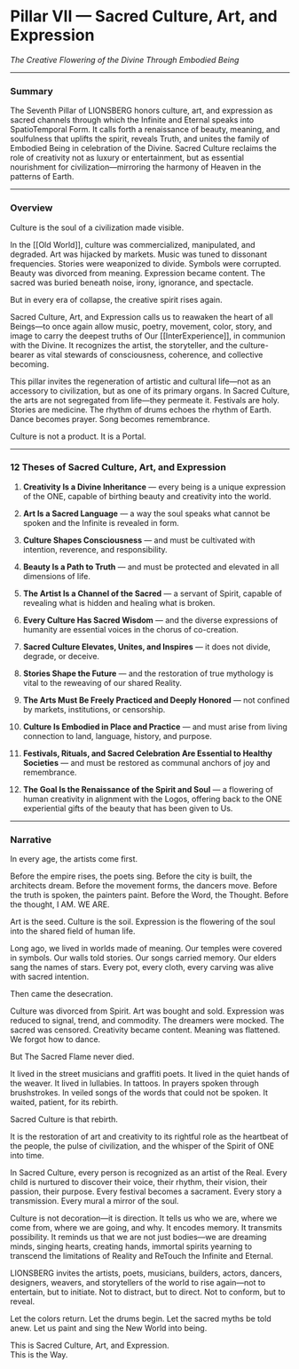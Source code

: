# Pillar VII — Sacred Culture, Art, and Expression

_The Creative Flowering of the Divine Through Embodied Being_

---

### **Summary**

The Seventh Pillar of LIONSBERG honors culture, art, and expression as sacred channels through which the Infinite and Eternal speaks into SpatioTemporal Form. It calls forth a renaissance of beauty, meaning, and soulfulness that uplifts the spirit, reveals Truth, and unites the family of Embodied Being in celebration of the Divine. Sacred Culture reclaims the role of creativity not as luxury or entertainment, but as essential nourishment for civilization—mirroring the harmony of Heaven in the patterns of Earth.

---

### **Overview**

Culture is the soul of a civilization made visible.

In the [[Old World]], culture was commercialized, manipulated, and degraded. Art was hijacked by markets. Music was tuned to dissonant frequencies. Stories were weaponized to divide. Symbols were corrupted. Beauty was divorced from meaning. Expression became content. The sacred was buried beneath noise, irony, ignorance, and spectacle.

But in every era of collapse, the creative spirit rises again.

Sacred Culture, Art, and Expression calls us to reawaken the heart of all Beings—to once again allow music, poetry, movement, color, story, and image to carry the deepest truths of Our [[InterExperience]], in communion with the Divine. It recognizes the artist, the storyteller, and the culture-bearer as vital stewards of consciousness, coherence, and collective becoming.

This pillar invites the regeneration of artistic and cultural life—not as an accessory to civilization, but as one of its primary organs. In Sacred Culture, the arts are not segregated from life—they permeate it. Festivals are holy. Stories are medicine. The rhythm of drums echoes the rhythm of Earth. Dance becomes prayer. Song becomes remembrance.

Culture is not a product. It is a Portal.

---

### **12 Theses of Sacred Culture, Art, and Expression**

1. **Creativity Is a Divine Inheritance** — every being is a unique expression of the ONE, capable of birthing beauty and creativity into the world.
    
2. **Art Is a Sacred Language** — a way the soul speaks what cannot be spoken and the Infinite is revealed in form.
    
3. **Culture Shapes Consciousness** — and must be cultivated with intention, reverence, and responsibility.
    
4. **Beauty Is a Path to Truth** — and must be protected and elevated in all dimensions of life.
    
5. **The Artist Is a Channel of the Sacred** — a servant of Spirit, capable of revealing what is hidden and healing what is broken.
    
6. **Every Culture Has Sacred Wisdom** — and the diverse expressions of humanity are essential voices in the chorus of co-creation.
    
7. **Sacred Culture Elevates, Unites, and Inspires** — it does not divide, degrade, or deceive.
    
8. **Stories Shape the Future** — and the restoration of true mythology is vital to the reweaving of our shared Reality.
    
9. **The Arts Must Be Freely Practiced and Deeply Honored** — not confined by markets, institutions, or censorship.
    
10. **Culture Is Embodied in Place and Practice** — and must arise from living connection to land, language, history, and purpose.
    
11. **Festivals, Rituals, and Sacred Celebration Are Essential to Healthy Societies** — and must be restored as communal anchors of joy and remembrance.
    
12. **The Goal Is the Renaissance of the Spirit and Soul** — a flowering of human creativity in alignment with the Logos, offering back to the ONE experiential gifts of the beauty that has been given to Us.
    

---

### **Narrative**

In every age, the artists come first.

Before the empire rises, the poets sing. Before the city is built, the architects dream. Before the movement forms, the dancers move. Before the truth is spoken, the painters paint. Before the Word, the Thought. Before the thought, I AM. WE ARE. 

Art is the seed. Culture is the soil. Expression is the flowering of the soul into the shared field of human life.

Long ago, we lived in worlds made of meaning. Our temples were covered in symbols. Our walls told stories. Our songs carried memory. Our elders sang the names of stars. Every pot, every cloth, every carving was alive with sacred intention.

Then came the desecration.

Culture was divorced from Spirit. Art was bought and sold. Expression was reduced to signal, trend, and commodity. The dreamers were mocked. The sacred was censored. Creativity became content. Meaning was flattened. We forgot how to dance.

But The Sacred Flame never died.

It lived in the street musicians and graffiti poets. It lived in the quiet hands of the weaver. It lived in lullabies. In tattoos. In prayers spoken through brushstrokes. In veiled songs of the words that could not be spoken. It waited, patient, for its rebirth.

Sacred Culture is that rebirth.

It is the restoration of art and creativity to its rightful role as the heartbeat of the people, the pulse of civilization, and the whisper of the Spirit of ONE into time.

In Sacred Culture, every person is recognized as an artist of the Real. Every child is nurtured to discover their voice, their rhythm, their vision, their passion, their purpose. Every festival becomes a sacrament. Every story a transmission. Every mural a mirror of the soul.

Culture is not decoration—it is direction. It tells us who we are, where we come from,  where we are going, and why. It encodes memory. It transmits possibility. It reminds us that we are not just bodies—we are dreaming minds, singing hearts, creating hands, immortal spirits yearning to transcend the limitations of Reality and ReTouch the Infinite and Eternal.

LIONSBERG invites the artists, poets, musicians, builders, actors, dancers, designers, weavers, and storytellers of the world to rise again—not to entertain, but to initiate. Not to distract, but to direct. Not to conform, but to reveal.

Let the colors return. Let the drums begin. Let the sacred myths be told anew. Let us paint and sing the New World into being.

This is Sacred Culture, Art, and Expression.  
This is the Way.
